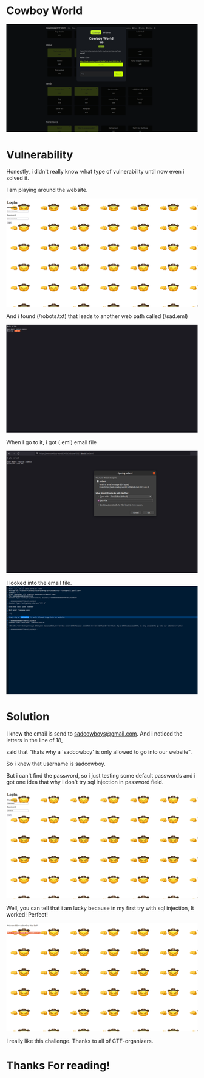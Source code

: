 # Cowboy World

![ctf](https://github.com/ComdeyOverFlow/DownUnder-CTF-2021/blob/main/Cowboy-World/images/Screenshot%20from%202021-09-27%2002-41-34.png)

# Vulnerability
Honestly, i didn't really know what type of vulnerability until now even i solved it. 

I am playing around the website. 

![ctf](https://github.com/ComdeyOverFlow/DownUnder-CTF-2021/blob/main/Cowboy-World/images/Screenshot%20from%202021-09-27%2002-41-45.png)

And i found (/robots.txt) that leads to another web path called (/sad.eml)

![ctf](https://github.com/ComdeyOverFlow/DownUnder-CTF-2021/blob/main/Cowboy-World/images/Screenshot%20from%202021-09-27%2002-42-01.png)

When I go to it, i got (.eml) email file 

![ctf](https://github.com/ComdeyOverFlow/DownUnder-CTF-2021/blob/main/Cowboy-World/images/Screenshot%20from%202021-09-27%2002-44-51.jpg)

I looked into the email file.
![ctf](https://github.com/ComdeyOverFlow/DownUnder-CTF-2021/blob/main/Cowboy-World/images/Screenshot%20from%202021-09-27%2002-46-00.png)

# Solution
I knew the email is send to sadcowboys@gmail.com. And i noticed the letters in the line of 18,

said that "thats why a 'sadcowboy' is only allowed to go into our website". 

So i knew that username is sadcowboy.

But i can't find the password, so i just testing some default passwords and  i got one idea that why i don't try sql injection in password field.

![ctf](https://github.com/ComdeyOverFlow/DownUnder-CTF-2021/blob/main/Cowboy-World/images/Screenshot%20from%202021-09-27%2002-46-29.png)

Well, you can tell that i am lucky because in my first try with sql injection, It worked! Perfect!

![ctf](https://github.com/ComdeyOverFlow/DownUnder-CTF-2021/blob/main/Cowboy-World/images/Screenshot%20from%202021-09-27%2002-46-36.png)

I really like this challenge. Thanks to all of CTF-organizers.

# Thanks For reading!
